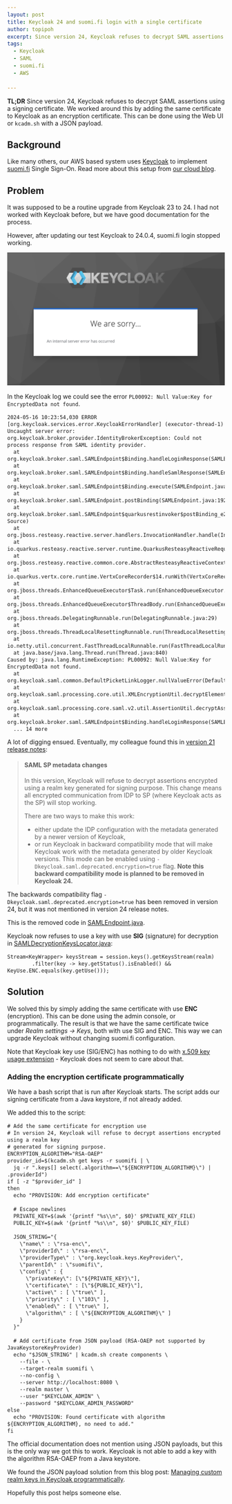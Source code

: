 ```yaml
---
layout: post
title: Keycloak 24 and suomi.fi login with a single certificate
author: topipoh
excerpt: Since version 24, Keycloak refuses to decrypt SAML assertions using a signing certificate. This is how we worked around it.
tags:
  - Keycloak
  - SAML
  - suomi.fi
  - AWS

---
```


**TL;DR** Since version 24, Keycloak refuses to decrypt SAML assertions using a signing certificate. 
We worked around this by adding the same certificate to Keycloak as an encryption certificate. 
This can be done using the Web UI or `kcadm.sh` with a JSON payload.

## Background
Like many others, our AWS based system uses [Keycloak](https://www.keycloak.org/) to implement [suomi.fi](https://www.suomi.fi/) 
Single Sign-On. Read more about this setup from [our cloud blog](https://cloud.solita.fi/en/integrating-aws-cognito-with-suomi-fi-and-others-eidas-services-via-saml-interface/).

## Problem
It was supposed to be a routine upgrade from Keycloak 23 to 24. I had not worked with Keycloak before, but we have good 
documentation for the process.

However, after updating our test Keycloak to 24.0.4, suomi.fi login stopped working.

![Keycloak internal error](/img/keycloak-24-saml/keycloak-internal-error.png)

In the Keycloak log we could see the error `PL00092: Null Value:Key for EncryptedData not found`.

```
2024-05-16 10:23:54,030 ERROR [org.keycloak.services.error.KeycloakErrorHandler] (executor-thread-1) Uncaught server error: org.keycloak.broker.provider.IdentityBrokerException: Could not process response from SAML identity provider.
  at org.keycloak.broker.saml.SAMLEndpoint$Binding.handleLoginResponse(SAMLEndpoint.java:598)
  at org.keycloak.broker.saml.SAMLEndpoint$Binding.handleSamlResponse(SAMLEndpoint.java:681)
  at org.keycloak.broker.saml.SAMLEndpoint$Binding.execute(SAMLEndpoint.java:287)
  at org.keycloak.broker.saml.SAMLEndpoint.postBinding(SAMLEndpoint.java:192)
  at org.keycloak.broker.saml.SAMLEndpoint$quarkusrestinvoker$postBinding_e2ae3e4e98121b36952f2279cd4bb60100612099.invoke(Unknown Source)
  at org.jboss.resteasy.reactive.server.handlers.InvocationHandler.handle(InvocationHandler.java:29)
  at io.quarkus.resteasy.reactive.server.runtime.QuarkusResteasyReactiveRequestContext.invokeHandler(QuarkusResteasyReactiveRequestContext.java:141)
  at org.jboss.resteasy.reactive.common.core.AbstractResteasyReactiveContext.run(AbstractResteasyReactiveContext.java:147)
  at io.quarkus.vertx.core.runtime.VertxCoreRecorder$14.runWith(VertxCoreRecorder.java:582)
  at org.jboss.threads.EnhancedQueueExecutor$Task.run(EnhancedQueueExecutor.java:2513)
  at org.jboss.threads.EnhancedQueueExecutor$ThreadBody.run(EnhancedQueueExecutor.java:1538)
  at org.jboss.threads.DelegatingRunnable.run(DelegatingRunnable.java:29)
  at org.jboss.threads.ThreadLocalResettingRunnable.run(ThreadLocalResettingRunnable.java:29)
  at io.netty.util.concurrent.FastThreadLocalRunnable.run(FastThreadLocalRunnable.java:30)
  at java.base/java.lang.Thread.run(Thread.java:840)
Caused by: java.lang.RuntimeException: PL00092: Null Value:Key for EncryptedData not found.
  at org.keycloak.saml.common.DefaultPicketLinkLogger.nullValueError(DefaultPicketLinkLogger.java:195)
  at org.keycloak.saml.processing.core.util.XMLEncryptionUtil.decryptElementInDocument(XMLEncryptionUtil.java:287)
  at org.keycloak.saml.processing.core.saml.v2.util.AssertionUtil.decryptAssertion(AssertionUtil.java:612)
  at org.keycloak.broker.saml.SAMLEndpoint$Binding.handleLoginResponse(SAMLEndpoint.java:458)
  ... 14 more
```

A lot of digging ensued. Eventually, my colleague found this in [version 21 release notes](https://www.keycloak.org/docs/21.1.2/upgrading/index.html#saml-sp-metadata-changes):

> #### SAML SP metadata changes
> 
> In this version, Keycloak will refuse to decrypt assertions encrypted using a realm key generated for signing purpose.
> This change means all encrypted communication from IDP to SP (where Keycloak acts as the SP) will stop working.
> 
> There are two ways to make this work:
> - either update the IDP configuration with the metadata generated by a newer version of Keycloak,
> - or run Keycloak in backward compatibility mode that will make Keycloak work with the metadata generated by older 
>   Keycloak versions.
>   This mode can be enabled using `-Dkeycloak.saml.deprecated.encryption=true` flag.
>   **Note this backward compatibility mode is planned to be removed in Keycloak 24.**

The backwards compatibility flag `-Dkeycloak.saml.deprecated.encryption=true` has been removed in version 24, but it was
not mentioned in version 24 release notes.

This is the removed code in 
[SAMLEndpoint.java](https://github.com/keycloak/keycloak/blob/23.0.3/services/src/main/java/org/keycloak/broker/saml/SAMLEndpoint.java#L453-L463.). 

Keycloak now refuses to use a key with use **SIG** (signature) for decryption in 
[SAMLDecryptionKeysLocator.java](https://github.com/keycloak/keycloak/blob/24.0.4/services/src/main/java/org/keycloak/protocol/saml/SAMLDecryptionKeysLocator.java#L121):
```
Stream<KeyWrapper> keysStream = session.keys().getKeysStream(realm)
        .filter(key -> key.getStatus().isEnabled() && KeyUse.ENC.equals(key.getUse()));
```

## Solution

We solved this by simply adding the same certificate with use **ENC** (encryption).
This can be done using the admin console, or programmatically.
The result is that we have the same certificate twice under *Realm settings -> Keys*, both with use SIG 
and ENC. This way we can upgrade Keycloak without changing suomi.fi configuration.

Note that Keycloak key use (SIG/ENC) has nothing to do with 
[x.509 key usage extension](https://datatracker.ietf.org/doc/html/rfc5280#section-4.2.1.3) - Keycloak does not seem to 
care about that.


### Adding the encryption certificate programmatically

We have a bash script that is run after Keycloak starts. The script adds our signing certificate from a Java keystore, 
if not already added.

We added this to the script:

```
# Add the same certificate for encryption use
# In version 24, Keycloak will refuse to decrypt assertions encrypted using a realm key 
# generated for signing purpose.
ENCRYPTION_ALGORITHM="RSA-OAEP"
provider_id=$(kcadm.sh get keys -r suomifi | \
  jq -r ".keys[] select(.algorithm==\"${ENCRYPTION_ALGORITHM}\") | .providerId")
if [ -z "$provider_id" ]
then
  echo "PROVISION: Add encryption certificate"

  # Escape newlines
  PRIVATE_KEY=$(awk '{printf "%s\\n", $0}' $PRIVATE_KEY_FILE)
  PUBLIC_KEY=$(awk '{printf "%s\\n", $0}' $PUBLIC_KEY_FILE)

  JSON_STRING="{
    \"name\" : \"rsa-enc\",
    \"providerId\" : \"rsa-enc\",
    \"providerType\" : \"org.keycloak.keys.KeyProvider\",
    \"parentId\" : \"suomifi\",
    \"config\" : {
      \"privateKey\": [\"${PRIVATE_KEY}\"],
      \"certificate\" : [\"${PUBLIC_KEY}\"],
      \"active\" : [ \"true\" ],
      \"priority\" : [ \"103\" ],
      \"enabled\" : [ \"true\" ],
      \"algorithm\" : [ \"${ENCRYPTION_ALGORITHM}\" ]
    }
  }"

  # Add certificate from JSON payload (RSA-OAEP not supported by JavaKeystoreKeyProvider)
  echo "$JSON_STRING" | kcadm.sh create components \
    --file - \
    --target-realm suomifi \
    --no-config \
    --server http://localhost:8080 \
    --realm master \
    --user "$KEYCLOAK_ADMIN" \
    --password "$KEYCLOAK_ADMIN_PASSWORD"
else
  echo "PROVISION: Found certificate with algorithm ${ENCRYPTION_ALGORITHM}, no need to add."
fi
```

The official documentation does not mention using JSON payloads, but this is the only way we got this to work. 
Keycloak is not able to add a key with the algorithm RSA-OAEP from a Java keystore.

We found the JSON payload solution from this blog post: 
[Managing custom realm keys in Keycloak programmatically](https://www.puppeteers.net/blog/managing-custom-realm-keys-in-keycloak-programmatically/).

Hopefully this post helps someone else.